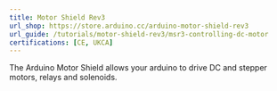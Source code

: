 ```yaml
---
title: Motor Shield Rev3
url_shop: https://store.arduino.cc/arduino-motor-shield-rev3
url_guide: /tutorials/motor-shield-rev3/msr3-controlling-dc-motor
certifications: [CE, UKCA]
---
```


The Arduino Motor Shield allows your arduino to drive DC and stepper motors, relays and solenoids.
